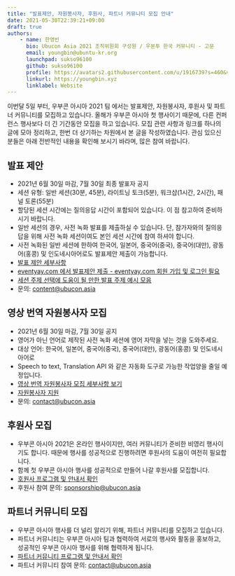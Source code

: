 ```yaml
---
title: "발표제안, 자원봉사자, 후원사, 파트너 커뮤니티 모집 안내"
date: 2021-05-30T22:39:21+09:00
draft: true
authors:
    - name: 한영빈
      bio: Ubucon Asia 2021 조직위원회 구성원 / 우분투 한국 커뮤니티 - 고문 
      email: youngbin@ubuntu-kr.org
      launchpad: sukso96100
      github: sukso96100
      profile: https://avatars2.githubusercontent.com/u/1916739?s=460&v=4
      linkurl: https://youngbin.xyz
      linklabel: Website
---
```


이번달 5일 부터, 우부콘 아시아 2021 팀 에서는 발표제안, 자원봉사자, 후원사 및 파트너 커뮤니티를 모집하고 있습니다.
올해가 우부콘 아시아 첫 행사이기 때문에, 다른 컨퍼런스 행사보다 더 긴 기간동안 모집을 하고 있습니다.
모집 관련 사항과 링크를 하나의 글에 모아 정리하고, 한번 더 상기하는 차원에서 본 글을 작성하였습니다. 
관심 있으신 분들은 아래 전반적인 내용을 확인해 보시기 바라며, 많은 참여 바랍니다.

## 발표 제안

- 2021년 6월 30일 마감, 7월 30일 최종 발표자 공지
- 세션 유형: 일반 세션(30분, 45분), 라이트닝 토크(5분), 워크샵(1시간, 2시간), 패널 토론(55분)
- 할당된 세션 시간에는 질의응답 시간이 포함되어 있습니다. 이 점 참고하여 준비하시기 바랍니다.
- 일반 세션의 경우, 사전 녹화 발표를 제출하실 수 있습니다. 단, 참가자와의 질의응답을 위해 사전 녹화 세션이여도 본인 세션 시간에 참여 하셔야 합니다.
- 사전 녹화된 일반 세션에 한하여 한국어, 일본어, 중국어(중국), 중국어(대만), 광동어(홍콩) 및 인도네시아어로도 발표제안 제출이 가능합니다.
- [발표 제안 세부사항](../2021-05-05-call-for-speakers)
- [eventyay.com 에서 발표제안 제출 - eventyay.com 회원 가입 및 로그인 필요](/cfs)
- [세션 주제 선택에 도움이 될 만한 발표 주제 예시 모음](https://wiki.ubuntu.com/UbuconAsia/2021/SessionIdeas)
- 문의: content@ubucon.asia

## 영상 번역 자원봉사자 모집

- 2021년 6월 30일 마감, 7월 30일 공지
- 영어가 아닌 언어로 제작된 사전 녹화 세션에 영어 자막을 넣는 것을 도와주세요.
- 대상 언어: 한국어, 일본어, 중국어(중국), 중국어(대만), 광동어(홍콩) 및 인도네시아어로
- Speech to text, Translation API 와 같은 자동화 도구로 가능한 작업양을 줄일 예정입니다.
- [영상 번역 자원봉사자 모집 세부사항 보기](../2021-05-05-calling-for-translation-volunteers)
- [자원봉사자 지원](https://forms.gle/3qJwwiKdKsUTKFLB8)
- 문의: contact@ubucon.asia

## 후원사 모집

- 우부콘 아시아 2021은 온라인 행사이지만, 여러 커뮤니티가 준비한 비영리 행사이기도 합니다. 때문에 행사를 성공적으로 진행하려면 후원사의 도움이 여전히 필요합니다.
- 함께 첫 우부콘 아시아 행사를 성공적으로 만들어 나갈 후원사를 모집합니다.
- [호원사 프로그램 및 안내서 확인](../../sponsors/become-a-sponsor/)
- 후원사 참여 문의: sponsorship@ubucon.asia

## 파트너 커뮤니티 모집

- 우부콘 아시아 행사를 더 널리 알리기 위해, 파트너 커뮤니티를 모집하고 있습니다.
- 파트너 커뮤니티는 우부콘 아시아 팀과 협력하여 서로의 행사와 활동을 홍보하고, 성공적인 우부콘 아시아 행사를 위해 협력하게 됩니다.
- [파트너 커뮤니티 프로그램 및 안내서 확인](../../join-as-partner-community)
- 파트너 커뮤니티 참여 문의: contact@ubucon.asia